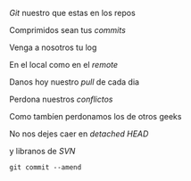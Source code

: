 <p><em>Git</em> nuestro que estas en los repos<br/>

Comprimidos sean tus <em>commits</em><br/>

Venga a nosotros tu log<br/>

En el local como en el <em>remote</em><br/>

Danos hoy nuestro <em>pull</em> de cada dia<br/>

Perdona nuestros <em>conflictos</em><br/>

Como tambíen perdonamos los de otros geeks<br/>

No nos dejes caer en <em>detached HEAD</em><br/>

y libranos de <em>SVN</em><br/>

<code>git commit --amend</code></p>
